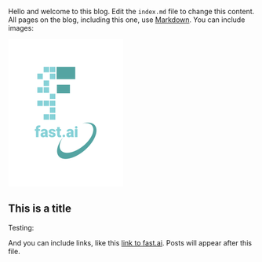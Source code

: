 Hello and welcome to this blog. Edit the `index.md` file to change this content. All pages on the blog, including this one, use [Markdown](https://guides.github.com/features/mastering-markdown/). You can include images:

![Image of fast.ai logo](images/logo.png)

## This is a title

Testing:

And you can include links, like this [link to fast.ai](https://www.fast.ai). Posts will appear after this file. 
